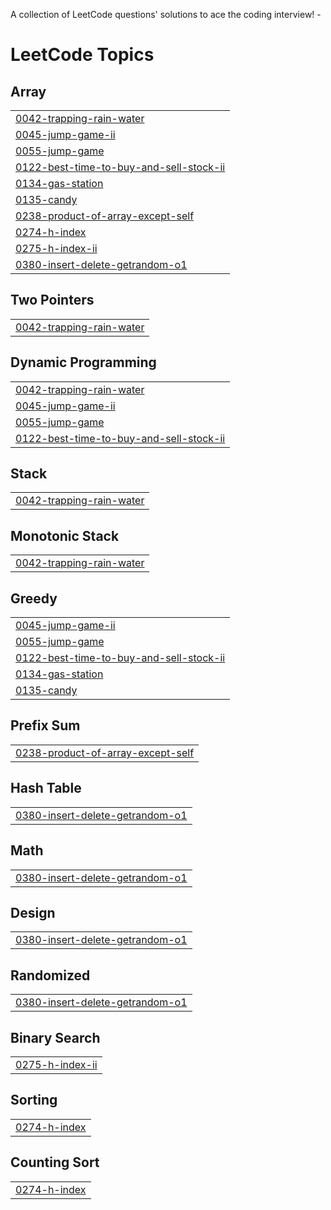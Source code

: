 A collection of LeetCode questions' solutions to ace the coding interview! -

<!---LeetCode Topics Start-->
# LeetCode Topics
## Array
|  |
| ------- |
| [0042-trapping-rain-water](https://github.com/farheenimam/LeetCode-Solutions/tree/master/0042-trapping-rain-water) |
| [0045-jump-game-ii](https://github.com/farheenimam/LeetCode-Solutions/tree/master/0045-jump-game-ii) |
| [0055-jump-game](https://github.com/farheenimam/LeetCode-Solutions/tree/master/0055-jump-game) |
| [0122-best-time-to-buy-and-sell-stock-ii](https://github.com/farheenimam/LeetCode-Solutions/tree/master/0122-best-time-to-buy-and-sell-stock-ii) |
| [0134-gas-station](https://github.com/farheenimam/LeetCode-Solutions/tree/master/0134-gas-station) |
| [0135-candy](https://github.com/farheenimam/LeetCode-Solutions/tree/master/0135-candy) |
| [0238-product-of-array-except-self](https://github.com/farheenimam/LeetCode-Solutions/tree/master/0238-product-of-array-except-self) |
| [0274-h-index](https://github.com/farheenimam/LeetCode-Solutions/tree/master/0274-h-index) |
| [0275-h-index-ii](https://github.com/farheenimam/LeetCode-Solutions/tree/master/0275-h-index-ii) |
| [0380-insert-delete-getrandom-o1](https://github.com/farheenimam/LeetCode-Solutions/tree/master/0380-insert-delete-getrandom-o1) |
## Two Pointers
|  |
| ------- |
| [0042-trapping-rain-water](https://github.com/farheenimam/LeetCode-Solutions/tree/master/0042-trapping-rain-water) |
## Dynamic Programming
|  |
| ------- |
| [0042-trapping-rain-water](https://github.com/farheenimam/LeetCode-Solutions/tree/master/0042-trapping-rain-water) |
| [0045-jump-game-ii](https://github.com/farheenimam/LeetCode-Solutions/tree/master/0045-jump-game-ii) |
| [0055-jump-game](https://github.com/farheenimam/LeetCode-Solutions/tree/master/0055-jump-game) |
| [0122-best-time-to-buy-and-sell-stock-ii](https://github.com/farheenimam/LeetCode-Solutions/tree/master/0122-best-time-to-buy-and-sell-stock-ii) |
## Stack
|  |
| ------- |
| [0042-trapping-rain-water](https://github.com/farheenimam/LeetCode-Solutions/tree/master/0042-trapping-rain-water) |
## Monotonic Stack
|  |
| ------- |
| [0042-trapping-rain-water](https://github.com/farheenimam/LeetCode-Solutions/tree/master/0042-trapping-rain-water) |
## Greedy
|  |
| ------- |
| [0045-jump-game-ii](https://github.com/farheenimam/LeetCode-Solutions/tree/master/0045-jump-game-ii) |
| [0055-jump-game](https://github.com/farheenimam/LeetCode-Solutions/tree/master/0055-jump-game) |
| [0122-best-time-to-buy-and-sell-stock-ii](https://github.com/farheenimam/LeetCode-Solutions/tree/master/0122-best-time-to-buy-and-sell-stock-ii) |
| [0134-gas-station](https://github.com/farheenimam/LeetCode-Solutions/tree/master/0134-gas-station) |
| [0135-candy](https://github.com/farheenimam/LeetCode-Solutions/tree/master/0135-candy) |
## Prefix Sum
|  |
| ------- |
| [0238-product-of-array-except-self](https://github.com/farheenimam/LeetCode-Solutions/tree/master/0238-product-of-array-except-self) |
## Hash Table
|  |
| ------- |
| [0380-insert-delete-getrandom-o1](https://github.com/farheenimam/LeetCode-Solutions/tree/master/0380-insert-delete-getrandom-o1) |
## Math
|  |
| ------- |
| [0380-insert-delete-getrandom-o1](https://github.com/farheenimam/LeetCode-Solutions/tree/master/0380-insert-delete-getrandom-o1) |
## Design
|  |
| ------- |
| [0380-insert-delete-getrandom-o1](https://github.com/farheenimam/LeetCode-Solutions/tree/master/0380-insert-delete-getrandom-o1) |
## Randomized
|  |
| ------- |
| [0380-insert-delete-getrandom-o1](https://github.com/farheenimam/LeetCode-Solutions/tree/master/0380-insert-delete-getrandom-o1) |
## Binary Search
|  |
| ------- |
| [0275-h-index-ii](https://github.com/farheenimam/LeetCode-Solutions/tree/master/0275-h-index-ii) |
## Sorting
|  |
| ------- |
| [0274-h-index](https://github.com/farheenimam/LeetCode-Solutions/tree/master/0274-h-index) |
## Counting Sort
|  |
| ------- |
| [0274-h-index](https://github.com/farheenimam/LeetCode-Solutions/tree/master/0274-h-index) |
<!---LeetCode Topics End-->
